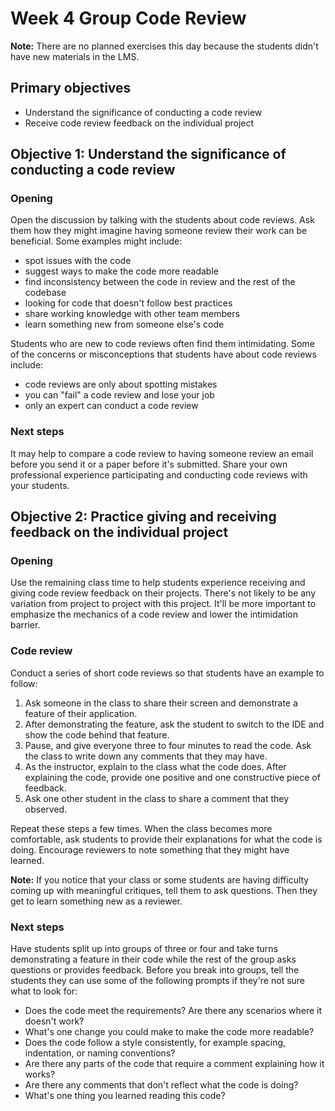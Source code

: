# Week 4 Group Code Review

**Note:** There are no planned exercises this day because the students didn't have new materials in the LMS.

## Primary objectives

- Understand the significance of conducting a code review
- Receive code review feedback on the individual project

## Objective 1: Understand the significance of conducting a code review

### Opening

Open the discussion by talking with the students about code reviews. Ask them how they might imagine having someone review their work can be beneficial. Some examples might include:
* spot issues with the code
* suggest ways to make the code more readable
* find inconsistency between the code in review and the rest of the codebase
* looking for code that doesn't follow best practices
* share working knowledge with other team members
* learn something new from someone else's code

Students who are new to code reviews often find them intimidating. Some of the concerns or misconceptions that students have about code reviews include:
* code reviews are only about spotting mistakes
* you can "fail" a code review and lose your job
* only an expert can conduct a code review

### Next steps

It may help to compare a code review to having someone review an email before you send it or a paper before it's submitted. Share your own professional experience participating and conducting code reviews with your students.

## Objective 2: Practice giving and receiving feedback on the individual project

### Opening
Use the remaining class time to help students experience receiving and giving code review feedback on their projects. There's not likely to be any variation from project to project with this project. It'll be more important to emphasize the mechanics of a code review and lower the intimidation barrier.

### Code review 
Conduct a series of short code reviews so that students have an example to follow:

1. Ask someone in the class to share their screen and demonstrate a feature of their application. 
2. After demonstrating the feature, ask the student to switch to the IDE and show the code behind that feature. 
3. Pause, and give everyone three to four minutes to read the code. Ask the class to write down any comments that they may have. 
4. As the instructor, explain to the class what the code does. After explaining the code, provide one positive and one constructive piece of feedback.
5. Ask one other student in the class to share a comment that they observed.

Repeat these steps a few times. When the class becomes more comfortable, ask students to provide their explanations for what the code is doing. Encourage reviewers to note something that they might have learned.

**Note:** If you notice that your class or some students are having difficulty coming up with meaningful critiques, tell them to ask questions. Then they get to learn something new as a reviewer.

### Next steps

Have students split up into groups of three or four and take turns demonstrating a feature in their code while the rest of the group asks questions or provides feedback. Before you break into groups, tell the students they can use some of the following prompts if they're not sure what to look for:
* Does the code meet the requirements? Are there any scenarios where it doesn't work?
* What's one change you could make to make the code more readable?
* Does the code follow a style consistently, for example spacing, indentation, or naming conventions?
* Are there any parts of the code that require a comment explaining how it works?
* Are there any comments that don't reflect what the code is doing?
* What's one thing you learned reading this code?